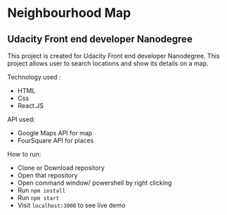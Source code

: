 # Neighbourhood Map

## Udacity Front end developer Nanodegree

This project is created for Udacity Front end developer Nanodegree.
This project allows user to search locations and show its details on a map.

Technology used : 
* HTML
* Css
* React.JS 

API used: 
* Google Maps API for map
* FourSquare API for places

How to run:
* Clone or Download repository
* Open that repository
* Open command window/ powershell by right clicking
* Run `npm install`
* Run `npm start`
* Visit `localhost:3000` to see live demo
